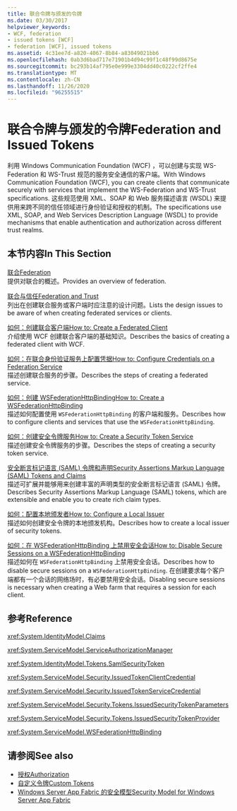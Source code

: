 ```yaml
---
title: 联合令牌与颁发的令牌
ms.date: 03/30/2017
helpviewer_keywords:
- WCF, federation
- issued tokens [WCF]
- federation [WCF], issued tokens
ms.assetid: 4c31ee7d-a820-4067-8b84-a83049021bb6
ms.openlocfilehash: 0ab3d6bad717e71901b4d94c99f1c48f99d8675e
ms.sourcegitcommit: bc293b14af795e0e999e3304dd40c0222cf2ffe4
ms.translationtype: MT
ms.contentlocale: zh-CN
ms.lasthandoff: 11/26/2020
ms.locfileid: "96255515"
---
```

# <a name="federation-and-issued-tokens"></a><span data-ttu-id="77f97-102">联合令牌与颁发的令牌</span><span class="sxs-lookup"><span data-stu-id="77f97-102">Federation and Issued Tokens</span></span>

<span data-ttu-id="77f97-103">利用 Windows Communication Foundation (WCF) ，可以创建与实现 WS-Federation 和 WS-Trust 规范的服务安全通信的客户端。</span><span class="sxs-lookup"><span data-stu-id="77f97-103">With Windows Communication Foundation (WCF), you can create clients that communicate securely with services that implement the WS-Federation and WS-Trust specifications.</span></span> <span data-ttu-id="77f97-104">这些规范使用 XML、SOAP 和 Web 服务描述语言 (WSDL) 来提供用来跨不同的信任领域进行身份验证和授权的机制。</span><span class="sxs-lookup"><span data-stu-id="77f97-104">The specifications use XML, SOAP, and Web Services Description Language (WSDL) to provide mechanisms that enable authentication and authorization across different trust realms.</span></span>  
  
## <a name="in-this-section"></a><span data-ttu-id="77f97-105">本节内容</span><span class="sxs-lookup"><span data-stu-id="77f97-105">In This Section</span></span>  

 [<span data-ttu-id="77f97-106">联合</span><span class="sxs-lookup"><span data-stu-id="77f97-106">Federation</span></span>](federation.md)  
 <span data-ttu-id="77f97-107">提供对联合的概述。</span><span class="sxs-lookup"><span data-stu-id="77f97-107">Provides an overview of federation.</span></span>  
  
 [<span data-ttu-id="77f97-108">联合与信任</span><span class="sxs-lookup"><span data-stu-id="77f97-108">Federation and Trust</span></span>](federation-and-trust.md)  
 <span data-ttu-id="77f97-109">列出在创建联合服务或客户端时应注意的设计问题。</span><span class="sxs-lookup"><span data-stu-id="77f97-109">Lists the design issues to be aware of when creating federated services or clients.</span></span>  
  
 [<span data-ttu-id="77f97-110">如何：创建联合客户端</span><span class="sxs-lookup"><span data-stu-id="77f97-110">How to: Create a Federated Client</span></span>](how-to-create-a-federated-client.md)  
 <span data-ttu-id="77f97-111">介绍使用 WCF 创建联合客户端的基础知识。</span><span class="sxs-lookup"><span data-stu-id="77f97-111">Describes the basics of creating a federated client with WCF.</span></span>  
  
 [<span data-ttu-id="77f97-112">如何：在联合身份验证服务上配置凭据</span><span class="sxs-lookup"><span data-stu-id="77f97-112">How to: Configure Credentials on a Federation Service</span></span>](how-to-configure-credentials-on-a-federation-service.md)  
 <span data-ttu-id="77f97-113">描述创建联合服务的步骤。</span><span class="sxs-lookup"><span data-stu-id="77f97-113">Describes the steps of creating a federated service.</span></span>  
  
 [<span data-ttu-id="77f97-114">如何：创建 WSFederationHttpBinding</span><span class="sxs-lookup"><span data-stu-id="77f97-114">How to: Create a WSFederationHttpBinding</span></span>](how-to-create-a-wsfederationhttpbinding.md)  
 <span data-ttu-id="77f97-115">描述如何配置使用 `WSFederationHttpBinding` 的客户端和服务。</span><span class="sxs-lookup"><span data-stu-id="77f97-115">Describes how to configure clients and services that use the `WSFederationHttpBinding`.</span></span>  
  
 [<span data-ttu-id="77f97-116">如何：创建安全令牌服务</span><span class="sxs-lookup"><span data-stu-id="77f97-116">How to: Create a Security Token Service</span></span>](how-to-create-a-security-token-service.md)  
 <span data-ttu-id="77f97-117">描述创建安全令牌服务的步骤。</span><span class="sxs-lookup"><span data-stu-id="77f97-117">Describes the steps of creating a security token service.</span></span>  
  
 [<span data-ttu-id="77f97-118">安全断言标记语言 (SAML) 令牌和声明</span><span class="sxs-lookup"><span data-stu-id="77f97-118">Security Assertions Markup Language (SAML) Tokens and Claims</span></span>](saml-tokens-and-claims.md)  
 <span data-ttu-id="77f97-119">描述可扩展并能够用来创建丰富的声明类型的安全断言标记语言 (SAML) 令牌。</span><span class="sxs-lookup"><span data-stu-id="77f97-119">Describes Security Assertions Markup Language (SAML) tokens, which are extensible and enable you to create rich claim types.</span></span>  
  
 [<span data-ttu-id="77f97-120">如何：配置本地颁发者</span><span class="sxs-lookup"><span data-stu-id="77f97-120">How to: Configure a Local Issuer</span></span>](how-to-configure-a-local-issuer.md)  
 <span data-ttu-id="77f97-121">描述如何创建安全令牌的本地颁发机构。</span><span class="sxs-lookup"><span data-stu-id="77f97-121">Describes how to create a local issuer of security tokens.</span></span>  
  
 [<span data-ttu-id="77f97-122">如何：在 WSFederationHttpBinding 上禁用安全会话</span><span class="sxs-lookup"><span data-stu-id="77f97-122">How to: Disable Secure Sessions on a WSFederationHttpBinding</span></span>](how-to-disable-secure-sessions-on-a-wsfederationhttpbinding.md)  
 <span data-ttu-id="77f97-123">描述如何在 `WSFederationHttpBinding` 上禁用安全会话。</span><span class="sxs-lookup"><span data-stu-id="77f97-123">Describes how to disable secure sessions on a `WSFederationHttpBinding`.</span></span> <span data-ttu-id="77f97-124">在创建要求每个客户端都有一个会话的网络场时，有必要禁用安全会话。</span><span class="sxs-lookup"><span data-stu-id="77f97-124">Disabling secure sessions is necessary when creating a Web farm that requires a session for each client.</span></span>  
  
## <a name="reference"></a><span data-ttu-id="77f97-125">参考</span><span class="sxs-lookup"><span data-stu-id="77f97-125">Reference</span></span>  

 <xref:System.IdentityModel.Claims>  
  
 <xref:System.ServiceModel.ServiceAuthorizationManager>  
  
 <xref:System.IdentityModel.Tokens.SamlSecurityToken>  
  
 <xref:System.ServiceModel.Security.IssuedTokenClientCredential>  
  
 <xref:System.ServiceModel.Security.IssuedTokenServiceCredential>  
  
 <xref:System.ServiceModel.Security.Tokens.IssuedSecurityTokenParameters>  
  
 <xref:System.ServiceModel.Security.Tokens.IssuedSecurityTokenProvider>  
  
 <xref:System.ServiceModel.WSFederationHttpBinding>  
  
## <a name="see-also"></a><span data-ttu-id="77f97-126">请参阅</span><span class="sxs-lookup"><span data-stu-id="77f97-126">See also</span></span>

- [<span data-ttu-id="77f97-127">授权</span><span class="sxs-lookup"><span data-stu-id="77f97-127">Authorization</span></span>](authorization-in-wcf.md)
- [<span data-ttu-id="77f97-128">自定义令牌</span><span class="sxs-lookup"><span data-stu-id="77f97-128">Custom Tokens</span></span>](../extending/custom-tokens.md)
- <span data-ttu-id="77f97-129">[Windows Server App Fabric 的安全模型](/previous-versions/appfabric/ee677202(v=azure.10))</span><span class="sxs-lookup"><span data-stu-id="77f97-129">[Security Model for Windows Server App Fabric](/previous-versions/appfabric/ee677202(v=azure.10))</span></span>
